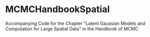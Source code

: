 # MCMCHandbookSpatial
Accompanying Code for the Chapter "Latent Gaussian Models and Computation for Large Spatial Data" in the Handbook of MCMC
